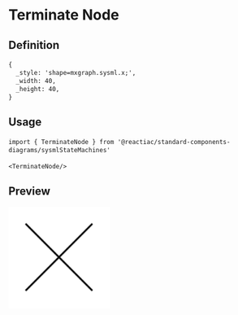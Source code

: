 # Terminate Node

## Definition

```
{
  _style: 'shape=mxgraph.sysml.x;',
  _width: 40,
  _height: 40,
}
```

## Usage

```
import { TerminateNode } from '@reactiac/standard-components-diagrams/sysmlStateMachines'

<TerminateNode/>
```

## Preview

<img src="./terminate-node.png" width="200"/>
